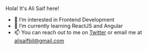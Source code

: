 Hola! It's Ali Saif here!
- 👀 I’m interested in Frontend Development
- 🌱 I’m currently learning ReactJS and Angular
- 📫 You can reach out to me on <a href="https://www.twitter.com/alisaifbil">Twitter</a> or email me at alisaifbil@gmail.com 
